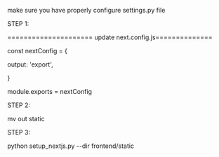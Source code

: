 make sure you have properly configure settings.py file

STEP 1:

===================== update next.config.js==============

const nextConfig = {

output: 'export',

}

module.exports = nextConfig

STEP 2:

mv out static

STEP 3:

python setup_nextjs.py --dir frontend/static
